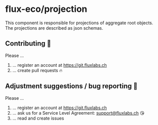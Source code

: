 # flux-eco/projection

This component is responsible for projections of aggregate root objects. The projections are described
as json schemas.

## Contributing :purple_heart:

Please ...

1. ... register an account at https://git.fluxlabs.ch
2. ... create pull requests :fire:

## Adjustment suggestions / bug reporting :feet:

Please ...

1. ... register an account at https://git.fluxlabs.ch
2. ... ask us for a Service Level Agreement: support@fluxlabs.ch :kissing_heart:
3. ... read and create issues
